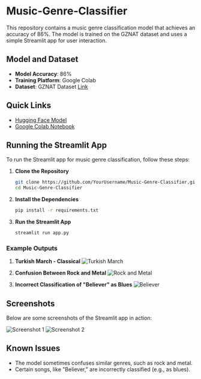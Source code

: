 # Music-Genre-Classifier

This repository contains a music genre classification model that achieves an accuracy of 86%. The model is trained on the GZNAT dataset and uses a simple Streamlit app for user interaction.

## Model and Dataset

- **Model Accuracy**: 86%
- **Training Platform**: Google Colab
- **Dataset**: GZNAT Dataset [Link](https://github.com/user-attachments/assets/da65b241-502e-42c5-96cc-a4d593f7d93a)

## Quick Links

- [Hugging Face Model](https://huggingface.co/TrishankV/Music-Genre-Classifier-78.5acc/tree/main)
- [Google Colab Notebook](https://colab.research.google.com/drive/1jyAP5FgSfu0VRrZZ6Rv7lofRYghRFmRF?usp=share_link)

## Running the Streamlit App

To run the Streamlit app for music genre classification, follow these steps:

1. **Clone the Repository**
    ```bash
    git clone https://github.com/YourUsername/Music-Genre-Classifier.git
    cd Music-Genre-Classifier
    ```

2. **Install the Dependencies**
    ```bash
    pip install -r requirements.txt
    ```

3. **Run the Streamlit App**
    ```bash
    streamlit run app.py
    ```

### Example Outputs

1. **Turkish March - Classical**
    ![Turkish March](https://github.com/user-attachments/assets/356a3100-8ad0-4f7c-b106-bffcef728e65)

2. **Confusion Between Rock and Metal**
    ![Rock and Metal](https://github.com/user-attachments/assets/2df7f439-c59e-445c-9078-a0d55b199a0a)

3. **Incorrect Classification of "Believer" as Blues**
    ![Believer](https://github.com/user-attachments/assets/070e03f4-fb37-4aec-8438-ba1c9c96b86a)

## Screenshots

Below are some screenshots of the Streamlit app in action:

![Screenshot 1](https://github.com/user-attachments/assets/e6800fb7-e16e-472b-b6a4-f6819efbe43a)
![Screenshot 2](https://github.com/user-attachments/assets/fb0c0b69-ab4a-45c5-94cf-2beaf8aa4b80)

## Known Issues

- The model sometimes confuses similar genres, such as rock and metal.
- Certain songs, like "Believer," are incorrectly classified (e.g., as blues).
